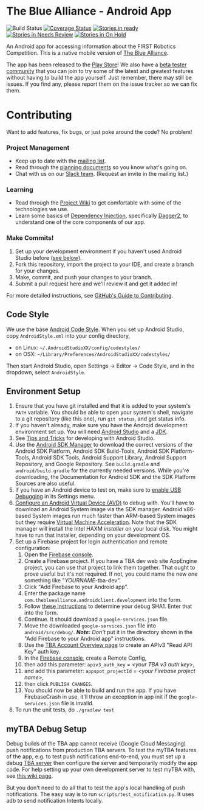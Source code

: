 The Blue Alliance - Android App
===============================

![Build Status](https://github.com/the-blue-alliance/the-blue-alliance-android/actions/workflows/ci.yaml/badge.svg?branch=master) [![Coverage Status](https://img.shields.io/coveralls/the-blue-alliance/the-blue-alliance-android.svg?style=flat-square)](https://coveralls.io/r/the-blue-alliance/the-blue-alliance-android) [![Stories in ready](https://img.shields.io/github/issues/the-blue-alliance/the-blue-alliance-android/ready)
](https://github.com/the-blue-alliance/the-blue-alliance-android/labels/ready) [![Stories in Needs Review](https://img.shields.io/github/issues/the-blue-alliance/the-blue-alliance-android/needs-review)](https://github.com/the-blue-alliance/the-blue-alliance-android/labels/needs-review) [![Stories in On Hold](https://img.shields.io/github/issues/the-blue-alliance/the-blue-alliance-android/on-hold)](https://github.com/the-blue-alliance/the-blue-alliance-android/labels/on-hold)

An Android app for accessing information about the FIRST Robotics Competition. This is a native mobile version of [The Blue Alliance](http://www.thebluealliance.com).

The app has been released to the [Play Store](https://play.google.com/store/apps/details?id=com.thebluealliance.androidclient&hl=en)! We also have a [beta tester community](https://plus.google.com/communities/108444518980185742549) that you can join to try some of the latest and greatest features without having to build the app yourself. Just remember, there may still be issues. If you find any, please report them on the issue tracker so we can fix them.

Contributing
============

Want to add features, fix bugs, or just poke around the code? No problem!

### Project Management 
 - Keep up to date with the [mailing list](https://groups.google.com/forum/#!forum/thebluealliance-developers).
 - Read through the [planning documents](https://drive.google.com/#folders/0B5RO2Yzh2z01MDBOVXYwM1lXdFk) so you know what's going on.
 - Chat with us on our [Slack team](https://the-blue-alliance.slack.com/). (Request an invite in the mailing list.)

### Learning
 - Read through the [Project Wiki](https://github.com/the-blue-alliance/the-blue-alliance-android/wiki) to get comfortable with some of the technologies we use.
 - Learn some basics of [Dependency Injection](https://en.wikipedia.org/wiki/Dependency_injection), specifically [Dagger2](http://google.github.io/dagger/), to understand one of the core components of our app.

### Make Commits!
1. Set up your development environment if you haven't used Android Studio before ([see below](#setup)).
2. Fork this repository, import the project to your IDE, and create a branch for your changes.
3. Make, commit, and push your changes to your branch.
4. Submit a pull request here and we'll review it and get it added in!

For more detailed instructions, see [GitHub's Guide to Contributing](https://guides.github.com/activities/contributing-to-open-source/).

### <a name="style"></a>
Code Style
----------

We use the base [Android Code Style](https://github.com/android/platform_development/blob/master/ide/intellij/codestyles/AndroidStyle.xml).
When you set up Android Studio, copy `AndroidStyle.xml` into your config directory,
  * on Linux: `~/.AndroidStudioXX/config/codestyles/`
  * on OSX: `~/Library/Preferences/AndroidStudioXX/codestyles/`

Then start Android Studio, open Settings -> Editor -> Code Style, and in the
 dropdown, select `AndroidStyle`.

### <a name="setup"></a>
Environment Setup
-----------------

1. Ensure that you have git installed and that it is added to your system's `PATH` variable. You should be able to open your system's shell, navigate to a git repository (like this one), run ```git status```, and get status info.
2. If you haven't already, make sure you have the Android development environment set up. You will need [Android Studio](https://developer.android.com/sdk/installing/studio.html) and a [JDK](http://www.oracle.com/technetwork/java/javase/downloads/index.html).
3. See [Tips and Tricks](https://developer.android.com/sdk/installing/studio-tips.html) for developing with Android Studio.
4. Use the [Android SDK Manager](https://developer.android.com/tools/help/sdk-manager.html) to download the correct versions of the Android SDK Platform, Android SDK Build-Tools, Android SDK Platform-Tools, Android SDK Tools, Android Support Library, Android Support Repository, and Google Repository. See `build.gradle` and `android/build.gradle` for the currently needed versions. While you're downloading, the Documentation for Android SDK and the SDK Platform Sources are also useful.
5. If you have an Android device to test on, make sure to [enable USB Debugging](http://stackoverflow.com/questions/16707137/how-to-find-and-turn-on-usb-debugging-mode-on-nexus-4) in its Settings menu.
6. [Configure an Android Virtual Device (AVD)](https://developer.android.com/tools/devices/managing-avds.html) to debug with. You'll have to download an Android System image via the SDK manager. Android x86-based System images run much faster than ARM-based System images but they require [Virtual Machine Acceleration](http://developer.android.com/tools/devices/emulator.html#accel-vm). Note that the SDK manager will install the Intel HAXM _installer_ on your local disk. You might have to run that installer, depending on your development OS.
7. Set up a Firebase project for login authentication and remote configuration:
    1. Open the [Firebase console](https://console.firebase.google.com/).
    1. Create a Firebase project. If you have a TBA dev web site AppEngine project, you can use that project to link them together. That ought to prove useful but it's not required. If not, you could name the new one something like "_YOURNAME_-tba-dev".
    1. Click "Add Firebase to your Android app".
    1. Enter the package name `com.thebluealliance.androidclient.development` into the form.
    1. Follow [these instructions](https://developers.google.com/android/guides/client-auth) to determine your debug SHA1. Enter that into the form.
    1. Continue. It should download a `google-services.json` file.
    1. Move the downloaded `google-services.json` file into `android/src/debug/`. ***Note:*** _Don't_ put it in the directory shown in the "Add Firebase to your Android app" instructions.
    1. Use the [TBA Account Overview page](https://www.thebluealliance.com/account) to create an APIv3 "Read API Key" auth key.
    1. In the [Firebase console](https://console.firebase.google.com/), create a Remote Config,
    1. then add this parameter: `apiv3_auth_key` = _&lt;your TBA v3 auth key&gt;_,
    1. and add this parameter: `appspot_projectId` = _&lt;your Firebase project name&gt;_,
    1. then click `PUBLISH CHANGES`.
    1. You should now be able to build and run the app. If you have FirebaseCrash in use, it'll throw an exception in app init if the `google-services.json` file is invalid.
8. To run the unit tests, do `./gradlew test`

### <a name="mytba"></a>
myTBA Debug Setup
------------------

Debug builds of the TBA app cannot receive (Google Cloud Messaging) push notifications from production TBA servers. To test the myTBA features of the app, e.g. to test push notifications end-to-end, you must set up a debug [TBA server](https://github.com/the-blue-alliance/the-blue-alliance) then configure the server and temporarily modify the app code. For help setting up your own development server to test myTBA with, see [this wiki page](https://github.com/the-blue-alliance/the-blue-alliance-android/wiki/myTBA-Configuration).

But you don't need to do all that to test the app's local handling of push notifications. The easy way is to run `scripts/test_notification.py`. It uses adb to send notification Intents locally.
